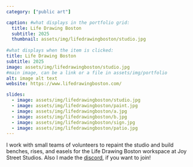 ```yaml
---
category: ["public art"]

caption: #what displays in the portfolio grid:
  title: Life Drawing Boston
  subtitle: 2025
  thumbnail: assets/img/lifedrawingboston/studio.jpg
  
#what displays when the item is clicked:
title: Life Drawing Boston
subtitle: 2025
image: assets/img/lifedrawingboston/studio.jpg
#main image, can be a link or a file in assets/img/portfolio
alt: image alt text
website: https://www.lifedrawingboston.com/

slides:
  - image: assets/img/lifedrawingboston/studio.jpg
  - image: assets/img/lifedrawingboston/paint.jpg
  - image: assets/img/lifedrawingboston/a.jpg
  - image: assets/img/lifedrawingboston/b.jpg
  - image: assets/img/lifedrawingboston/sign.jpg
  - image: assets/img/lifedrawingboston/patio.jpg
---
```


I work with small teams of volunteers to repaint the studio and build benches, rises, and easels for the Life Drawing Boston workspace at Joy Street Studios. Also I made the [discord](https://discord.gg/FK7PJNPn), if you want to join!